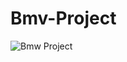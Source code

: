 # Bmv-Project

![Bmw Project](https://github.com/user-attachments/assets/d52c0378-6065-4e33-9baa-3f24fe405e09)
